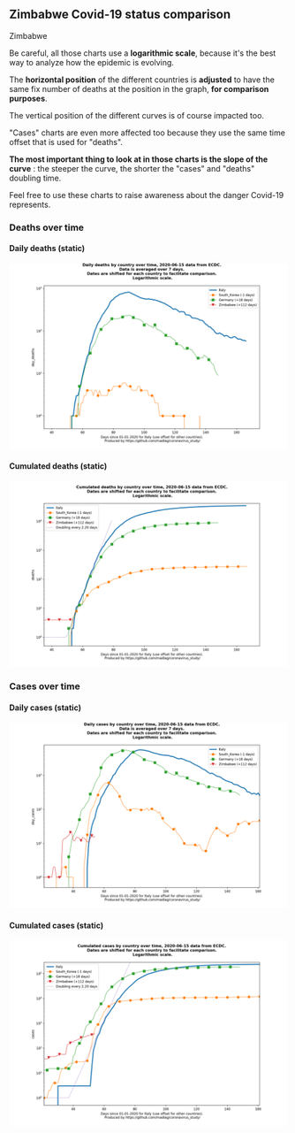 ## Zimbabwe Covid-19 status comparison 

Zimbabwe



Be careful, all those charts use a **logarithmic scale**, because it's the best way to analyze how the epidemic is evolving.
 
The **horizontal position** of the different countries is **adjusted** to have the same fix number of deaths at the position in the graph, **for comparison purposes**.

The vertical position of the different curves is of course impacted too.

"Cases" charts are even more affected too because they use the same time offset that is used for "deaths".

**The most important thing to look at in those charts is the slope of the curve** : the steeper the curve, the shorter the "cases" and "deaths" doubling time.

Feel free to use these charts to raise awareness about the danger Covid-19 represents. 


 
### Deaths over time
 
#### Daily deaths (static)
![Zimbabwe covid-19 daily deaths static chart](https://raw.githubusercontent.com/madlag/coronavirus_study/master/notebooks/graphs/2020-06-15/countries/Zimbabwe/2020-06-15_Zimbabwe_day_deaths.png "Zimbabwe covid-19 day_deaths static chart")   
 
#### Cumulated deaths (static)
![Zimbabwe covid-19 cumulated deaths static chart](https://raw.githubusercontent.com/madlag/coronavirus_study/master/notebooks/graphs/2020-06-15/countries/Zimbabwe/2020-06-15_Zimbabwe_deaths.png "Zimbabwe covid-19 deaths static chart")   

 
### Cases over time
 
#### Daily cases (static)
![Zimbabwe covid-19 daily cases static chart](https://raw.githubusercontent.com/madlag/coronavirus_study/master/notebooks/graphs/2020-06-15/countries/Zimbabwe/2020-06-15_Zimbabwe_day_cases.png "Zimbabwe covid-19 day_cases static chart")   
 
#### Cumulated cases (static)
![Zimbabwe covid-19 cumulated cases static chart](https://raw.githubusercontent.com/madlag/coronavirus_study/master/notebooks/graphs/2020-06-15/countries/Zimbabwe/2020-06-15_Zimbabwe_cases.png "Zimbabwe covid-19 cases static chart")   

